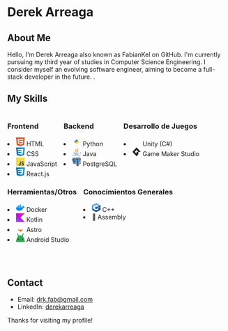 
# Derek Arreaga

## About Me
Hello, I'm Derek Arreaga also known as FabianKel on GitHub. I'm currently pursuing my third year of studies in Computer Science Engineering. I consider myself an evolving software engineer, aiming to become a full-stack developer in the future.
.

## My Skills

<div style="display: flex; flex-direction: row;">
  <div style="padding-right:15px">
    <h3>Frontend</h3>
    <li>
    <img src="icons/html.svg" alt="HTML Icon" width="20" height="20"> HTML</li>
    <li><img src="icons/css.svg" alt="CSS Icon" width="20" height="20"> CSS</li>
    <li><img src="icons/javascript.svg" alt="JavaScript Icon" width="20" height="20"> JavaScript</li>
    <li><img src="icons/react.svg" alt="React Icon" width="20" height="20"> React.js</li>
  </div>
  <div style="padding-right:15px">
    <h3>Backend</h3>
    <li><img src="icons/python.svg" alt="Python Icon" width="20" height="20"> Python</li>
    <li><img src="icons/java.svg" alt="Java Icon" width="20" height="20"> Java</li>
    <li><img src="icons/sql.svg" alt="SQL Icon" width="20" height="20"> PostgreSQL</li>
  </div>
  <div style="padding-right:15px">
    <h3>Desarrollo de Juegos</h3>
    <li><img src="icons/unity.svg" alt="Unity Icon" width="20" height="20"> Unity (C#)</li>
    <li><img src="icons/gamemaker.svg" alt="GameMaker Icon" width="20" height="20"> Game Maker Studio</li>
  </div>
</div>
<div style="display: flex; flex-direction: row;">
  <div style="padding-right:15px">
    <h3>Herramientas/Otros</h3>
    <li><img src="icons/docker.svg" alt="Docker Icon" width="20" height="20"> Docker</li>
    <li><img src="icons/kotlin.svg" alt="Kotlin Icon" width="20" height="20"> Kotlin</li>
    <li><img src="icons/astro.svg" alt="Astro Icon" width="20" height="20"> Astro</li>
    <li><img src="icons/androidstudio.svg" alt="Android Studio Icon" width="20" height="20"> Android Studio
  </div>
  <div style="padding-right:15px">
    <h3>Conocimientos Generales</h3>
    <li><img src="icons/cpp.svg" alt="C++ Icon" width="20" height="20"> C++</li>
    <li>🤖 Assembly</li>
  </div>
</div>




<br><br>


## Contact
- Email: [drk.fab@gmail.com](mailto:drk.fab@gmail.com)
- LinkedIn: [derekarreaga](https://www.linkedin.com/in/derekarreaga/)

Thanks for visiting my profile!

